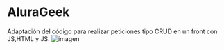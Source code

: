 # AluraGeek
Adaptación del código para realizar peticiones tipo CRUD en un front con JS,HTML y JS.
![imagen](https://github.com/user-attachments/assets/6013ee74-de33-4893-a251-be5be774fd30)
